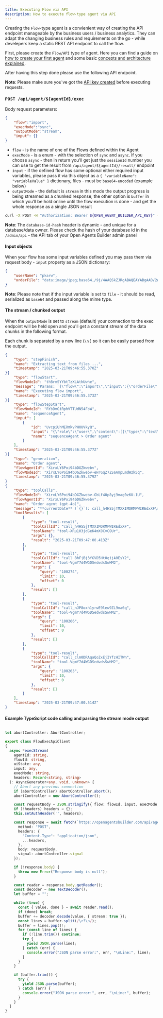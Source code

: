 ```yaml
---
title: Executing Flow via API
description: How to execute flow-type agent via API
---
```


Creating the `Flow`-type agent is a convienient way of creating the API endpoint manageable by the business users / business analytics. They can adapt the changing business rules and requirements on the go - while develepers keep a static REST API endpoint to call the flow.

First, please create the `Flow/API` type of agent. Here you can find a guide on [how to create your first agent](../guides/4-creating-first-agent.md) and some basic [concepts and architecture explained](../guides/2-concepts.md).

After having this step done please use the following API endpoint.

**Note**: Please make sure you've got the [API key created](../api/1-creating-api-key.md) before executing requests.

### `POST /api/agent/${agentId}/exec`

Body request parameters:

```json
{
    "flow":"import",
    "execMode":"sync",
    "outputMode":"stream",
    "input": {}
}
```

- `flow` - is the name of one of the Flows defined within the Agent
- `execMode` - is a enum - with the selection of `sync` and `async`. If you choose `async` - then in return you'll get just the `sessionId` number you can use to get the result from `/api/agent/${agentId}/result/` endpoint
- `input` - if the defined flow has some optional either required input variables, please pass it via this object as a `{ "variableName": "variableValue" }` dictionary, files - must be `base64-encoded` (example below)
- `outputMode` - the default is `stream` in this mode the output progress is being streamed as a chunked response; the other option is `buffer` in which you'll be hold online until the flow execution is done - and get the whole response as a single JSON result


```bash
curl -X POST -H "Authorization: Bearer ${OPEN_AGENT_BUILDER_API_KEY}" -H "database-id-hash: 35f5c5b139a6b569d4649b788c1851831eb44d8e32b716b8411ec6431af8121d" -H "Content-Type: application/json" -d '{"flow":"import","execMode":"sync","outputMode":"stream"}' http://localhost:3000/api/agent/m8r22uvT2_KsMODoEw9ag/exec
```

**Note**: The `database-id-hash` header is dynamic - and unique for a database/data owner. Please check the hash of your database id in the `/admin/api` - the API tab of your Open Agents Builder admin panel


#### Input objects

When your flow has some input variables defined you may pass them via request body - `input` property as a JSON dictionary:

```json
{
    "userName": "pkarw",
    "orderFile": "data:image/jpeg;base64,/9j/4AAQSkZJRgABAQEAYABgAAD/2wBDAAUDBAQEAwUEBAQFBQUGBwwIB....."
}
```
**Note**: Please note that if the input variable is set to `file` - it should be read, serialized as `base64` and passed along the mime type.

#### The stream / chunked output

When the `outputMode` is set to `stream` (default) your connection to the exec endpoint will be held open and you'll get a constant stream of the data chunks in the following format. 

Each chunk is separated by a new line (`\n` ) so it can be easily parsed from the output.

```json
{
    "type": "stepFinish",
    "name": "Extracting text from files ...",
    "timestamp": "2025-03-21T09:46:55.370Z"
}{
    "type": "flowStart",
    "flowNodeId": "thBrmSYYbtTzXLAthUwhe",
    "message": "Params: `{\"flow\":\"import\",\"input\":{\"orderFile\":\"File content removed\"},\"execMode\":\"sync\",\"outputMode\":\"stream\",\"uiState\":{}}`",
    "name": "Executing flow import",
    "timestamp": "2025-03-21T09:46:55.373Z"
}{
    "type": "flowStepStart",
    "flowNodeId": "RYbDmGiRphVTTUdN54FoW",
    "name": "sequenceAgent",
    "input": [
        {
            "id": "UvcpiUhMERmkvPH0UVkyQ",
            "input": "{\"role\":\"user\",\"content\":[{\"type\":\"text\",\"text\":\"try to parse the input of @orderFile (if provided) to JSON \\nif it's not possible use the undefined undefined and undefined information to create the order\\nuse the tool to create the order in the database\\nreturn the order in JSON format\"},{\"type\":\"text\",\"text\":\"Current UI state: `{}`\"},{\"type\":\"text\",\"text\":\"User input: `{}`\"},{\"type\":\"text\",\"text\":\"Context: `{\\\"sessionId\\\":\\\"_LOO11XDbz8AxFsZUi2Qf\\\",\\\"currentDateTimeIso\\\":\\\"2025-03-21T10:46:54.914+01:00\\\",\\\"currentLocalDateTime\\\":\\\"3/21/2025, 10:46:54 AM\\\",\\\"currentTimezone\\\":\\\"Europe/Warsaw\\\",\\\"agentId\\\":\\\"m8r22uvT2_KsMODoEw9ag\\\",\\\"defaultLocale\\\":\\\"en\\\"}`\"},{\"type\":\"image\",\"image\":\"File content removed\",\"mimeType\":\"image/jpeg\"}]}",
            "name": "sequenceAgent > Order agent"
        }
    ],
    "timestamp": "2025-03-21T09:46:55.377Z"
}{
    "type": "generation",
    "name": "Order agent",
    "flowAgentId": "XirxLY6Poi94bDGZkwebv",
    "flowNodeId": "XirxLY6Poi94bDGZkwebv-eHrGqZ7ZSaAmpLmdWzk5q",
    "timestamp": "2025-03-21T09:46:55.379Z"
}
{
    "type": "toolCalls",
    "flowNodeId": "XirxLY6Poi94bDGZkwebv-GbLf40p8yj9mag0z6U-1U",
    "flowAgentId": "XirxLY6Poi94bDGZkwebv",
    "name": "Order agent (gpt-4o)",
    "message": "**currentDate** (`{}`): call_h4HS5jTMXXIMQRMPWIREdxXF\r\n**listProducts** (`{\"query\":\"100274\",\"limit\":10,\"offset\":0}`): call_8hFjBj3YGVD5Ht0qijA0EsY2\r\n**listProducts** (`{\"query\":\"100266\",\"limit\":10,\"offset\":0}`): call_nJP8oxh1yrwE9lew9ZL9ma6q\r\n**listProducts** (`{\"query\":\"100263\",\"limit\":10,\"offset\":0}`): call_clm0DRAqaQoZxEjIYfzHITWn\r\n",
    "toolResults": [
        {
            "type": "tool-result",
            "toolCallId": "call_h4HS5jTMXXIMQRMPWIREdxXF",
            "toolName": "tool-XRu1H3jdGeK4mX0CvCOUr",
            "args": {},
            "result": "2025-03-21T09:47:00.413Z"
        },
        {
            "type": "tool-result",
            "toolCallId": "call_8hFjBj3YGVD5Ht0qijA0EsY2",
            "toolName": "tool-VgmY7d4WGDSedwdsSwHM2",
            "args": {
                "query": "100274",
                "limit": 10,
                "offset": 0
            },
            "result": []
        },
        {
            "type": "tool-result",
            "toolCallId": "call_nJP8oxh1yrwE9lew9ZL9ma6q",
            "toolName": "tool-VgmY7d4WGDSedwdsSwHM2",
            "args": {
                "query": "100266",
                "limit": 10,
                "offset": 0
            },
            "result": []
        },
        {
            "type": "tool-result",
            "toolCallId": "call_clm0DRAqaQoZxEjIYfzHITWn",
            "toolName": "tool-VgmY7d4WGDSedwdsSwHM2",
            "args": {
                "query": "100263",
                "limit": 10,
                "offset": 0
            },
            "result": []
        }
    ],
    "timestamp": "2025-03-21T09:47:00.514Z"
}
```



#### Example TypeScript code calling and parsing the stream mode output

```typescript

let abortController: AbortController;

export class FlowExecApiClient  
{
  async *execStream(
    agentId: string,
    flowId: string,
    uiState: any,
    input: any,
    execMode: string,
    headers: Record<string, string>
  ): AsyncGenerator<any, void, unknown> {
    // Abort any previous connection
    if (abortController) abortController.abort();
    abortController = new AbortController();

    const requestBody = JSON.stringify({ flow: flowId, input, execMode, outputMode: "stream", uiState });
    if (!headers) headers = {};
    this.setAuthHeader('', headers);

    const response = await fetch(`https://openagentsbuilder.com/api/agent/${agentId}/exec/`, {
      method: "POST",
      headers: {
        "Content-Type": "application/json",
        ...headers,
      },
      body: requestBody,
      signal: abortController.signal
    });

    if (!response.body) {
      throw new Error("Response body is null");
    }

    const reader = response.body.getReader();
    const decoder = new TextDecoder();
    let buffer = "";

    while (true) {
      const { value, done } = await reader.read();
      if (done) break;
      buffer += decoder.decode(value, { stream: true });
      const lines = buffer.split(/\r?\n/);
      buffer = lines.pop()!;
      for (const line of lines) {
        if (!line.trim()) continue;
        try {
          yield JSON.parse(line);
        } catch (err) {
          console.error("JSON parse error:", err, "\nLine:", line);
        }
      }
    }

    if (buffer.trim()) {
      try {
        yield JSON.parse(buffer);
      } catch (err) {
        console.error("JSON parse error:", err, "\nLine:", buffer);
      }
    }
  }    
}
```